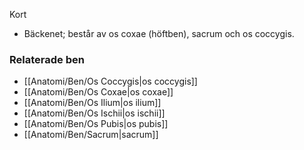 Kort
- Bäckenet; består av os coxae (höftben), sacrum och os coccygis.

### Relaterade ben
- [[Anatomi/Ben/Os Coccygis|os coccygis]]
- [[Anatomi/Ben/Os Coxae|os coxae]]
- [[Anatomi/Ben/Os Ilium|os ilium]]
- [[Anatomi/Ben/Os Ischii|os ischii]]
- [[Anatomi/Ben/Os Pubis|os pubis]]
- [[Anatomi/Ben/Sacrum|sacrum]]
